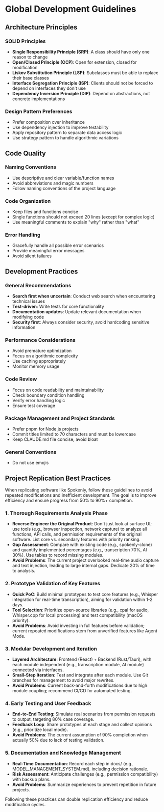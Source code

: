 # Global Development Guidelines

## Architecture Principles

### SOLID Principles
- **Single Responsibility Principle (SRP)**: A class should have only one reason to change
- **Open/Closed Principle (OCP)**: Open for extension, closed for modification
- **Liskov Substitution Principle (LSP)**: Subclasses must be able to replace their base classes
- **Interface Segregation Principle (ISP)**: Clients should not be forced to depend on interfaces they don't use
- **Dependency Inversion Principle (DIP)**: Depend on abstractions, not concrete implementations

### Design Pattern Preferences
- Prefer composition over inheritance
- Use dependency injection to improve testability
- Apply repository pattern to separate data access logic
- Use strategy pattern to handle algorithmic variations

## Code Quality

### Naming Conventions
- Use descriptive and clear variable/function names
- Avoid abbreviations and magic numbers
- Follow naming conventions of the project language

### Code Organization
- Keep files and functions concise
- Single functions should not exceed 20 lines (except for complex logic)
- Use meaningful comments to explain "why" rather than "what"

### Error Handling
- Gracefully handle all possible error scenarios
- Provide meaningful error messages
- Avoid silent failures

## Development Practices

### General Recommendations
- **Search first when uncertain**: Conduct web search when encountering technical issues
- **Test-driven**: Write tests for core functionality
- **Documentation updates**: Update relevant documentation when modifying code
- **Security first**: Always consider security, avoid hardcoding sensitive information

### Performance Considerations
- Avoid premature optimization
- Focus on algorithmic complexity
- Use caching appropriately
- Monitor memory usage

### Code Review
- Focus on code readability and maintainability
- Check boundary condition handling
- Verify error handling logic
- Ensure test coverage

### Package Management and Project Standards
- Prefer pnpm for Node.js projects
- Commit titles limited to 70 characters and must be lowercase
- Keep CLAUDE.md file concise, avoid bloat

### General Conventions
- Do not use emojis

## Project Replication Best Practices
When replicating software like Spokenly, follow these guidelines to avoid repeated modifications and inefficient development. The goal is to improve efficiency and ensure progress from 50% to 90%+ completion.

### 1. Thorough Requirements Analysis Phase
- **Reverse Engineer the Original Product**: Don't just look at surface UI; use tools (e.g., browser inspection, network capture) to analyze all functions, API calls, and permission requirements of the original software. List core vs. secondary features with priority ranking.
- **Gap Assessment**: Compare with existing code (e.g., spokenly-clone) and quantify implemented percentages (e.g., transcription 70%, AI 30%). Use tables to record missing modules.
- **Avoid Problems**: The current project overlooked real-time audio capture and text injection, leading to large internal gaps. Dedicate 20% of time to analysis.

### 2. Prototype Validation of Key Features
- **Quick PoC**: Build minimal prototypes to test core features (e.g., Whisper integration for real-time transcription), aiming for validation within 1-2 days.
- **Tool Selection**: Prioritize open-source libraries (e.g., cpal for audio, Whisper.cpp for local processing) and test compatibility (macOS priority).
- **Avoid Problems**: Avoid investing in full features before validation; current repeated modifications stem from unverified features like Agent Mode.

### 3. Modular Development and Iteration
- **Layered Architecture**: Frontend (React) + Backend (Rust/Tauri), with each module independent (e.g., transcription module, AI module) connected via interfaces.
- **Small-Step Iteration**: Test and integrate after each module. Use Git branches for management to avoid major rewrites.
- **Avoid Problems**: Current back-and-forth modifications due to high module coupling; recommend CI/CD for automated testing.

### 4. Early Testing and User Feedback
- **End-to-End Testing**: Simulate real scenarios from permission requests to output, targeting 80% case coverage.
- **Feedback Loop**: Share prototypes at each stage and collect opinions (e.g., prioritize local mode).
- **Avoid Problems**: The current assumption of 90% completion when actually 50% due to lack of testing validation.

### 5. Documentation and Knowledge Management
- **Real-Time Documentation**: Record each step in docs/ (e.g., MODEL_MANAGEMENT_SYSTEM.md), including decision rationale.
- **Risk Assessment**: Anticipate challenges (e.g., permission compatibility) with backup plans.
- **Avoid Problems**: Summarize experiences to prevent repetition in future projects.

Following these practices can double replication efficiency and reduce modification cycles.
